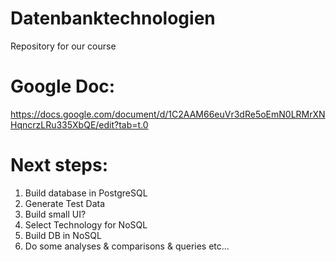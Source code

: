 # Datenbanktechnologien
Repository for our course 

# Google Doc: 
https://docs.google.com/document/d/1C2AAM66euVr3dRe5oEmN0LRMrXNHqncrzLRu335XbQE/edit?tab=t.0
# Next steps:
1. Build database in PostgreSQL
2. Generate Test Data
3. Build small UI?
4. Select Technology for NoSQL
5. Build DB in NoSQL
6. Do some analyses & comparisons & queries etc...
